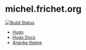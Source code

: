 # michel.frichet.org

[![Build Status](https://travis-ci.org/frichet/michel.svg?branch=master)](https://travis-ci.org/frichet/michel)

* [Hugo](https://gohugo.io/)
* [Hugo Docs](https://gohugo.io/documentation/)
* [Ananke theme](https://github.com/budparr/gohugo-theme-ananke)
